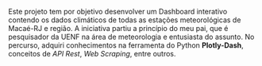 Este projeto tem por objetivo desenvolver um Dashboard interativo contendo os dados climáticos de todas as estações meteorológicas de Macaé-RJ e região. A iniciativa partiu a princípio do meu pai, que é pesquisador da UENF na área de meteorologia e entusiasta do assunto. No percurso, adquiri conhecimentos na ferramenta do Python **Plotly-Dash**, conceitos de *API Rest*, *Web Scraping*, entre outros.
